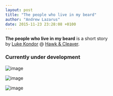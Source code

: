 ```yaml
---
layout: post
title: "The people who live in my beard"
author: "Andrew Lazarus"
date: 2015-11-23 23:28:08 +0100
---
```


**The people who live in my beard** is a short story <br />
by [Luke Kondor](http://www.lukekondor.com/) @ [Hawk & Cleaver](//hawkandcleaver.com).



### Currently under development

![image](https://d13yacurqjgara.cloudfront.net/users/15323/screenshots/2614844/brddd_extra.gif)

![image](https://d13yacurqjgara.cloudfront.net/users/15323/screenshots/2617347/brddd_555.gif)

![image](https://d13yacurqjgara.cloudfront.net/users/15323/screenshots/2613877/intro_scenes_websnap.gif)